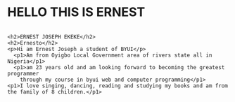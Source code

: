 <!DOCTYPE html>
<html lang="en"
<head>
    <meta charset="UTF-2">
    <meta htt-equiv="X-UA-Compatible" content="IE=edge">
    <meta name="viewport" content="width=device-width, initial-scale=1.0">
    <title>All About ME</title>
</head>
<body>
    <h1>HELLO THIS IS ERNEST</h1>

 <img src="img/face.jpg" alt="">

    <h2>ERNEST JOSEPH EKEKE</h2>
    <h2>Ernesto</h2>
    <p>Hi am Ernest Joseph a student of BYUI</p>
      <p1>Am from Oyigbo Local Government area of rivers state all in Nigeria</p1>
      <p1>am 23 years old and am looking forward to becoming the greatest programmer 
        through my course in byui web and computer programming</p1>
    <p1>I love singing, dancing, reading and studying my books and am from the family of 8 children.</p1>

